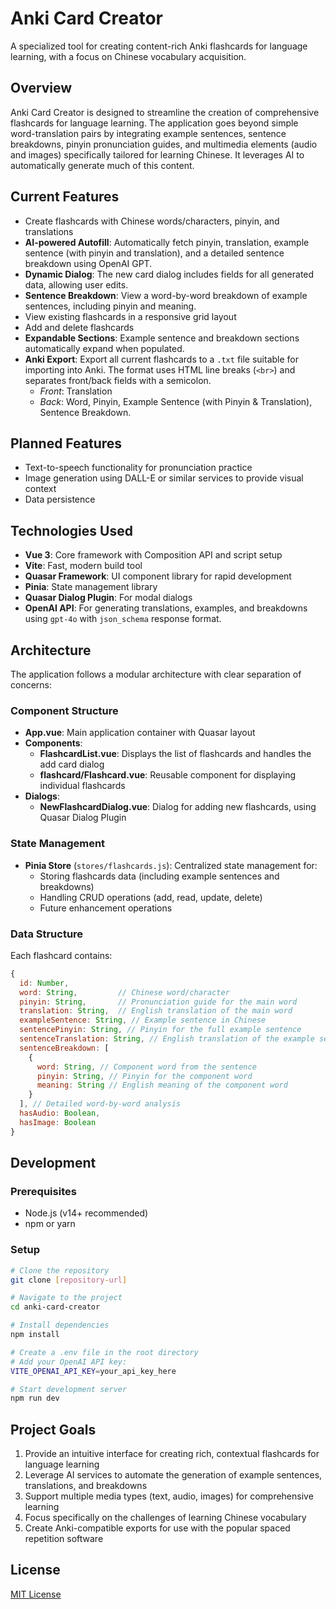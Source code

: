 # Anki Card Creator

A specialized tool for creating content-rich Anki flashcards for language learning, with a focus on Chinese vocabulary acquisition.

## Overview

Anki Card Creator is designed to streamline the creation of comprehensive flashcards for language learning. The application goes beyond simple word-translation pairs by integrating example sentences, sentence breakdowns, pinyin pronunciation guides, and multimedia elements (audio and images) specifically tailored for learning Chinese. It leverages AI to automatically generate much of this content.

## Current Features

- Create flashcards with Chinese words/characters, pinyin, and translations
- **AI-powered Autofill**: Automatically fetch pinyin, translation, example sentence (with pinyin and translation), and a detailed sentence breakdown using OpenAI GPT.
- **Dynamic Dialog**: The new card dialog includes fields for all generated data, allowing user edits.
- **Sentence Breakdown**: View a word-by-word breakdown of example sentences, including pinyin and meaning.
- View existing flashcards in a responsive grid layout
- Add and delete flashcards
- **Expandable Sections**: Example sentence and breakdown sections automatically expand when populated.
- **Anki Export**: Export all current flashcards to a `.txt` file suitable for importing into Anki. The format uses HTML line breaks (`<br>`) and separates front/back fields with a semicolon.
  - *Front*: Translation
  - *Back*: Word, Pinyin, Example Sentence (with Pinyin & Translation), Sentence Breakdown.

## Planned Features

- Text-to-speech functionality for pronunciation practice
- Image generation using DALL-E or similar services to provide visual context
- Data persistence

## Technologies Used

- **Vue 3**: Core framework with Composition API and script setup
- **Vite**: Fast, modern build tool
- **Quasar Framework**: UI component library for rapid development
- **Pinia**: State management library
- **Quasar Dialog Plugin**: For modal dialogs
- **OpenAI API**: For generating translations, examples, and breakdowns using `gpt-4o` with `json_schema` response format.

## Architecture

The application follows a modular architecture with clear separation of concerns:

### Component Structure

- **App.vue**: Main application container with Quasar layout
- **Components**:
  - **FlashcardList.vue**: Displays the list of flashcards and handles the add card dialog
  - **flashcard/Flashcard.vue**: Reusable component for displaying individual flashcards
- **Dialogs**:
  - **NewFlashcardDialog.vue**: Dialog for adding new flashcards, using Quasar Dialog Plugin

### State Management

- **Pinia Store** (`stores/flashcards.js`): Centralized state management for:
  - Storing flashcards data (including example sentences and breakdowns)
  - Handling CRUD operations (add, read, update, delete)
  - Future enhancement operations

### Data Structure

Each flashcard contains:
```javascript
{
  id: Number,
  word: String,         // Chinese word/character
  pinyin: String,       // Pronunciation guide for the main word
  translation: String,  // English translation of the main word
  exampleSentence: String, // Example sentence in Chinese
  sentencePinyin: String, // Pinyin for the full example sentence
  sentenceTranslation: String, // English translation of the example sentence
  sentenceBreakdown: [
    {
      word: String, // Component word from the sentence
      pinyin: String, // Pinyin for the component word
      meaning: String // English meaning of the component word
    }
  ], // Detailed word-by-word analysis
  hasAudio: Boolean,
  hasImage: Boolean
}
```

## Development

### Prerequisites

- Node.js (v14+ recommended)
- npm or yarn

### Setup

```bash
# Clone the repository
git clone [repository-url]

# Navigate to the project
cd anki-card-creator

# Install dependencies
npm install

# Create a .env file in the root directory
# Add your OpenAI API key:
VITE_OPENAI_API_KEY=your_api_key_here

# Start development server
npm run dev
```

## Project Goals

1. Provide an intuitive interface for creating rich, contextual flashcards for language learning
2. Leverage AI services to automate the generation of example sentences, translations, and breakdowns
3. Support multiple media types (text, audio, images) for comprehensive learning
4. Focus specifically on the challenges of learning Chinese vocabulary
5. Create Anki-compatible exports for use with the popular spaced repetition software

## License

[MIT License](LICENSE)


